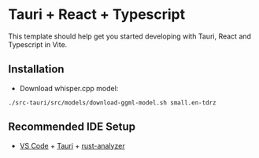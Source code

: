 # Tauri + React + Typescript

This template should help get you started developing with Tauri, React and Typescript in Vite.

## Installation

- Download whisper.cpp model:

```
./src-tauri/src/models/download-ggml-model.sh small.en-tdrz
```

## Recommended IDE Setup

- [VS Code](https://code.visualstudio.com/) + [Tauri](https://marketplace.visualstudio.com/items?itemName=tauri-apps.tauri-vscode) + [rust-analyzer](https://marketplace.visualstudio.com/items?itemName=rust-lang.rust-analyzer)
